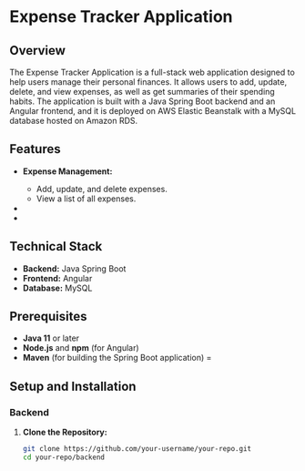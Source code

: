 # Expense Tracker Application

## Overview

The Expense Tracker Application is a full-stack web application designed to help users manage their personal finances. It allows users to add, update, delete, and view expenses, as well as get summaries of their spending habits. The application is built with a Java Spring Boot backend and an Angular frontend, and it is deployed on AWS Elastic Beanstalk with a MySQL database hosted on Amazon RDS.

## Features

- **Expense Management:**
  - Add, update, and delete expenses.
  - View a list of all expenses.

-  
- 
## Technical Stack

- **Backend:** Java Spring Boot
- **Frontend:** Angular
- **Database:** MySQL
  

## Prerequisites

- **Java 11** or later
- **Node.js** and **npm** (for Angular)
- **Maven** (for building the Spring Boot application)
=

## Setup and Installation

### Backend

1. **Clone the Repository:**
   ```bash
   git clone https://github.com/your-username/your-repo.git
   cd your-repo/backend
